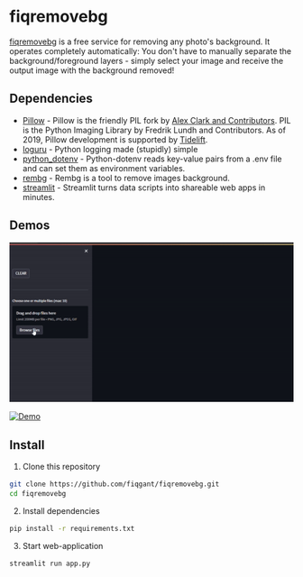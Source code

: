 # fiqremovebg

[fiqremovebg](https://fiqremovebg.herokuapp.com/) is a free service for removing any photo's background. It operates completely automatically: You don't have to manually separate the background/foreground layers - simply select your image and receive the output image with the background removed!

## Dependencies
- [Pillow](https://pypi.org/project/Pillow/) - Pillow is the friendly PIL fork by [Alex Clark and Contributors](https://github.com/python-pillow/Pillow/graphs/contributors). PIL is the Python Imaging Library by Fredrik Lundh and Contributors. As of 2019, Pillow development is supported by [Tidelift](https://tidelift.com/subscription/pkg/pypi-pillow?utm_source=pypi-pillow&utm_medium=readme&utm_campaign=enterprise).
- [loguru](https://github.com/Delgan/loguru) - Python logging made (stupidly) simple
- [python_dotenv](https://pypi.org/project/python-dotenv/) - Python-dotenv reads key-value pairs from a .env file and can set them as environment variables. 
- [rembg](https://github.com/danielgatis/rembg) - Rembg is a tool to remove images background.
- [streamlit](https://streamlit.io/) - Streamlit turns data scripts into shareable web apps in minutes.


## Demos
![Demo](demo/fiqremovebg.gif)

[![Demo](https://www.herokucdn.com/deploy/button.svg)](https://fiqremovebg.herokuapp.com/)

## Install
1. Clone this repository
```bash
git clone https://github.com/fiqgant/fiqremovebg.git
cd fiqremovebg
```

2. Install dependencies
```bash
pip install -r requirements.txt
```

3. Start web-application
```bash
streamlit run app.py
```
